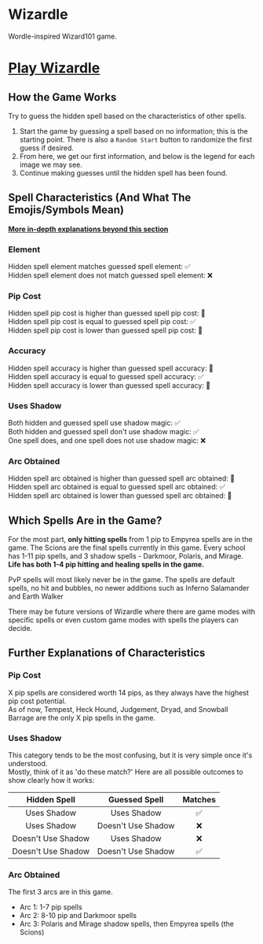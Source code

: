 # Wizardle
Wordle-inspired Wizard101 game.

# [Play Wizardle](https://dcanebytheway.github.io/Wizardle/)

## How the Game Works
Try to guess the hidden spell based on the characteristics of other spells.

1. Start the game by guessing a spell based on no information; this is the starting point. There is also a `Random Start` button to randomize the first guess if desired.
2. From here, we get our first information, and below is the legend for each image we may see.
3. Continue making guesses until the hidden spell has been found.

## Spell Characteristics (And What The Emojis/Symbols Mean)
<ins>**More in-depth explanations beyond this section**</ins>

### Element
Hidden spell element matches guessed spell element: ✅<br />
Hidden spell element does not match guessed spell element: ❌

### Pip Cost
Hidden spell pip cost is higher than guessed spell pip cost: 🔼<br />
Hidden spell pip cost is equal to guessed spell pip cost: ✅<br />
Hidden spell pip cost is lower than guessed spell pip cost: 🔽

### Accuracy
Hidden spell accuracy is higher than guessed spell accuracy: 🔼<br />
Hidden spell accuracy is equal to guessed spell accuracy: ✅<br />
Hidden spell accuracy is lower than guessed spell accuracy: 🔽

### Uses Shadow
Both hidden and guessed spell use shadow magic: ✅<br />
Both hidden and guessed spell don't use shadow magic: ✅<br />
One spell does, and one spell does not use shadow magic: ❌

### Arc Obtained
Hidden spell arc obtained is higher than guessed spell arc obtained: 🔼<br />
Hidden spell arc obtained is equal to guessed spell arc obtained: ✅<br />
Hidden spell arc obtained is lower than guessed spell arc obtained: 🔽

## Which Spells Are in the Game?
For the most part, **only hitting spells** from 1 pip to Empyrea spells are in the game. The Scions are the final spells currently in this game. Every school has 1-11 pip spells, and 3 shadow spells - Darkmoor, Polaris, and Mirage.<br />
**Life has both 1-4 pip hitting and healing spells in the game.**

PvP spells will most likely never be in the game. The spells are default spells, no hit and bubbles, no newer additions such as Inferno Salamander and Earth Walker

There may be future versions of Wizardle where there are game modes with specific spells or even custom game modes with spells the players can decide.

## Further Explanations  of Characteristics

### Pip Cost
X pip spells are considered worth 14 pips, as they always have the highest pip cost potential.<br />
As of now, Tempest, Heck Hound, Judgement, Dryad, and Snowball Barrage are the only X pip spells in the game.

### Uses Shadow
This category tends to be the most confusing, but it is very simple once it's understood.<br />
Mostly, think of it as 'do these match?' Here are all possible outcomes to show clearly how it works:

| Hidden Spell       | Guessed Spell      | Matches       |
|:------------------:|:------------------:|:-------------:|
| Uses Shadow        | Uses Shadow        | ✅            |
| Uses Shadow        | Doesn't Use Shadow | ❌            |
| Doesn't Use Shadow | Uses Shadow        | ❌            |
| Doesn't Use Shadow | Doesn't Use Shadow | ✅            |

### Arc Obtained
The first 3 arcs are in this game.
* Arc 1: 1-7 pip spells
* Arc 2: 8-10 pip and Darkmoor spells
* Arc 3: Polaris and Mirage shadow spells, then Empyrea spells (the Scions)
